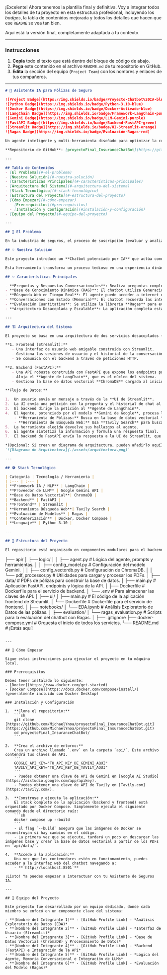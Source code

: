 ¡Excelente\! Ahora tenemos la plantilla final y definitiva. Voy a integrar todos los detalles de tu proyecto en esta estructura profesional, incluyendo los *badges*, la tabla de contenidos mejorada y todos los detalles que hacen que ese `README` se vea tan bien.

Aquí está la versión final, completamente adaptada a tu contexto.

-----

### Instrucciones

1.  **Copia** todo el texto que está dentro del bloque de código de abajo.
2.  **Pega** este contenido en el archivo `README.md` de tu repositorio en GitHub.
3.  **Edita** la sección del equipo (`Project Team`) con los nombres y enlaces de tus compañeros.

-----

```markdown
# 🤖 Asistente IA para Pólizas de Seguro

![Project Badge](https://img.shields.io/badge/Proyecto-Chatbot%20IA-blue)
![Python Badge](https://img.shields.io/badge/Python-3.10-blue)
![Docker Badge](https://img.shields.io/badge/Docker-Activado-blue)
![LangChain Badge](https://img.shields.io/badge/Framework-LangChain-purple)
![Gemini Badge](https://img.shields.io/badge/LLM-Gemini-purple)
![FastAPI Badge](https://img.shields.io/badge/Backend-FastAPI-green)
![Streamlit Badge](https://img.shields.io/badge/UI-Streamlit-orange)
![Ragas Badge](https://img.shields.io/badge/Evaluación-Ragas-red)

Un agente inteligente y multi-herramienta diseñado para optimizar la creación de pólizas, la evaluación de riesgos y la recuperación de información en la industria de seguros.

**Repositorio de GitHub**: [proyectoFinal_InsuranceChatBot](https://github.com/MichaelYnoa/proyectoFinal_InsuranceChatBot)

---

## Tabla de Contenidos
- [El Problema](#-el-problema)
- [Nuestra Solución](#-nuestra-solución)
- [Características Principales](#-características-principales)
- [Arquitectura del Sistema](#️-arquitectura-del-sistema)
- [Stack Tecnológico](#-stack-tecnológico)
- [Estructura del Proyecto](#-estructura-del-proyecto)
- [Cómo Empezar](#-cómo-empezar)
  - [Prerrequisitos](#prerrequisitos)
  - [Instalación y Configuración](#instalación-y-configuración)
- [Equipo del Proyecto](#-equipo-del-proyecto)

---

## 🎯 El Problema

En la industria de seguros, el proceso de suscripción (evaluar y analizar riesgos para aprobar o rechazar una póliza) es fundamental. Este proceso, junto con la generación de nuevos documentos, suele ser lento, repetitivo y requiere un análisis meticuloso de pólizas existentes y datos de mercado. El esfuerzo manual puede llevar a tiempos de respuesta más lentos para los clientes y a un aumento de los costos operativos.

## 💡 Nuestra Solución

Este proyecto introduce un **Chatbot potenciado por IA** que actúa como un asistente y asesor inteligente para las compañías de seguros. Aprovechando Modelos de Lenguaje Grandes (LLMs) y una arquitectura de agente con múltiples herramientas, nuestro chatbot agiliza el ciclo de vida de creación y consulta de pólizas. Puede acceder instantáneamente a una base de datos de pólizas para responder preguntas complejas, buscar en la web las últimas noticias del sector y proporcionar resúmenes concisos para mantener informados a los agentes.

Esta herramienta transforma un proceso tedioso en una experiencia dinámica y conversacional, asegurando que los profesionales de seguros tengan información fiable y precisa al alcance de su mano.

## ✨ Características Principales

- **Preguntas y Respuestas Conversacionales**: Realiza preguntas complejas sobre las pólizas de seguro existentes en lenguaje natural.
- **Base de Conocimiento Dinámica (RAG)**: El chatbot utiliza Generación Aumentada por Recuperación (RAG) para extraer información de una base de datos vectorial **ChromaDB**.
- **Búsqueda Web en Tiempo Real**: El agente puede acceder a internet usando **Tavily Search** para encontrar las últimas noticias, regulaciones o información relevante.
- **Conversaciones con Estado (Memoria)**: El chatbot recuerda las interacciones previas dentro de una sesión para proporcionar respuestas contextuales y coherentes.
- **Evaluación Cuantitativa**: Se utiliza la librería **Ragas** para evaluar objetivamente la calidad y precisión de las respuestas generadas.
- **Arquitectura Desacoplada y Escalable**: La aplicación completa está contenerizada con **Docker**, asegurando un despliegue fácil y una alta escalabilidad.

---

## 🏗️ Arquitectura del Sistema

El proyecto se basa en una arquitectura de dos servicios desacoplados (frontend y backend) orquestados por Docker Compose.

**1. Frontend (Streamlit):**
   - Una interfaz de usuario web amigable construida con Streamlit.
   - Gestiona las sesiones de usuario y el historial de la conversación.
   - Se comunica con el backend a través de peticiones HTTP.

**2. Backend (FastAPI):**
   - Una API robusta construida con FastAPI que expone los endpoints para la lógica del chatbot.
   - Aloja el **Agente de LangChain**, que es el núcleo del sistema.
   - Gestiona la base de datos vectorial **ChromaDB** cargada al inicio.

**Flujo de Datos:**

1.  Un usuario envía un mensaje a través de la **UI de Streamlit**.
2.  La UI envía una petición con la pregunta y el historial de chat al endpoint `/ask` en el **Backend de FastAPI**.
3.  El backend dirige la petición al **Agente de LangChain**.
4.  El Agente, potenciado por el modelo **Gemini de Google**, procesa la pregunta y decide qué herramienta usar:
    - **Herramienta de Pólizas:** Busca en la base de datos vectorial **ChromaDB** información relevante sobre las pólizas.
    - **Herramienta de Búsqueda Web:** Usa **Tavily Search** para buscar en internet información en tiempo real.
5.  La herramienta elegida devuelve sus hallazgos al agente.
6.  El agente sintetiza la información y formula una respuesta final.
7.  El backend de FastAPI envía la respuesta a la UI de Streamlit, que la muestra al usuario.

*(Opcional: Si crean un diagrama de arquitectura, pueden añadirlo aquí)*
`![Diagrama de Arquitectura](./assets/arquitectura.png)`

---

## 🛠️ Stack Tecnológico

| Categoría | Tecnología / Herramienta |
| :--- | :--- |
| **Framework IA / NLP** | LangChain |
| **Proveedor de LLM** | Google Gemini API |
| **Base de Datos Vectorial**| ChromaDB |
| **Backend** | FastAPI |
| **Frontend** | Streamlit |
| **Herramienta Búsqueda Web**| Tavily Search |
| **Evaluación de Modelos** | Ragas |
| **Contenerización** | Docker, Docker Compose |
| **Lenguaje** | Python 3.10 |

---

## 📁 Estructura del Proyecto

El repositorio está organizado en componentes modulares para el backend, frontend, análisis y evaluación.

```

├── api/
│   ├── logic/
│   │   ├── agent.py             \# Lógica del agente, prompts y herramientas.
│   │   ├── config\_model.py      \# Configuración del modelo Gemini.
│   │   ├── config\_vectordb.py   \# Configuración de ChromaDB.
│   │   └── pdf\_processor.py     \# Utilidades para cargar y procesar los PDFs.
│   ├── data/                    \# PDFs de pólizas para construir la base de datos.
│   ├── main.py                  \# Aplicación FastAPI, endpoints y lógica de la API.
│   ├── Dockerfile               \# Dockerfile para el servicio de backend.
│   └── .env                     \# Para almacenar las claves de API.
│
├── ui/
│   ├── main.py                  \# El código de la aplicación frontend de Streamlit.
│   └── Dockerfile               \# Dockerfile para el servicio de frontend.
│
├── notebooks/
│   └── EDA.ipynb                \# Análisis Exploratorio de Datos de las pólizas.
│
├── evaluation/
│   └── ragas\_evaluation.py      \# Scripts para la evaluación del chatbot con Ragas.
│
├── .gitignore
├── docker-compose.yml           \# Orquesta el inicio de todos los servicios.
└── README.md                    \# ¡Estás aquí\!

````

---

## 🚀 Cómo Empezar

Sigue estas instrucciones para ejecutar el proyecto en tu máquina local.

### Prerrequisitos

Debes tener instalado lo siguiente:
- [Docker](https://www.docker.com/get-started)
- [Docker Compose](https://docs.docker.com/compose/install/) (generalmente incluido con Docker Desktop)

### Instalación y Configuración

1.  **Clona el repositorio:**
    ```sh
    git clone [https://github.com/MichaelYnoa/proyectoFinal_InsuranceChatBot.git](https://github.com/MichaelYnoa/proyectoFinal_InsuranceChatBot.git)
    cd proyectoFinal_InsuranceChatBot/
    ```

2.  **Crea el archivo de entorno:**
    Crea un archivo llamado `.env` en la carpeta `api/`. Este archivo contendrá tus claves de API.
    ```
    GOOGLE_API_KEY="TU_API_KEY_DE_GEMINI_AQUI"
    TAVILY_API_KEY="TU_API_KEY_DE_TAVILY_AQUI"
    ```
    - Puedes obtener una clave de API de Gemini en [Google AI Studio](https://aistudio.google.com/app/apikey).
    - Puedes obtener una clave de API de Tavily en [Tavily.com](https://tavily.com/).

3.  **Construye y ejecuta la aplicación:**
    El stack completo de la aplicación (backend y frontend) está orquestado por Docker Compose. Simplemente ejecuta el siguiente comando desde el directorio raíz:
    ```sh
    docker compose up --build
    ```
    - El flag `--build` asegura que las imágenes de Docker se reconstruyan si hay cambios en el código.
    - La primera vez que se ejecute, tardará un poco en descargar las imágenes base y crear la base de datos vectorial a partir de los PDFs en `api/data/`.

4.  **Accede a la aplicación:**
    Una vez que los contenedores estén en funcionamiento, puedes acceder a la interfaz web del chatbot navegando a:
    - **`http://localhost:8501`**

¡Listo! Ya puedes empezar a interactuar con tu Asistente de Seguros IA.

---

## 👥 Equipo del Proyecto

Este proyecto fue desarrollado por un equipo dedicado, donde cada miembro se enfocó en un componente clave del sistema:

- **[Nombre del Integrante 1]** - [GitHub Profile Link] - *Análisis Exploratorio de Datos (EDA)*
- **[Nombre del Integrante 2]** - [GitHub Profile Link] - *Interfaz de Usuario (Streamlit)*
- **[Nombre del Integrante 3]** - [GitHub Profile Link] - *Base de Datos Vectorial (ChromaDB) y Procesamiento de Datos*
- **[Nombre del Integrante 4]** - [GitHub Profile Link] - *Backend (FastAPI) e Integración de la API*
- **[Nombre del Integrante 5]** - [GitHub Profile Link] - *Lógica del Agente, Memoria Conversacional e Integración de LLMs*
- **[Nombre del Integrante 6]** - [GitHub Profile Link] - *Evaluación del Modelo (Ragas)*

````
